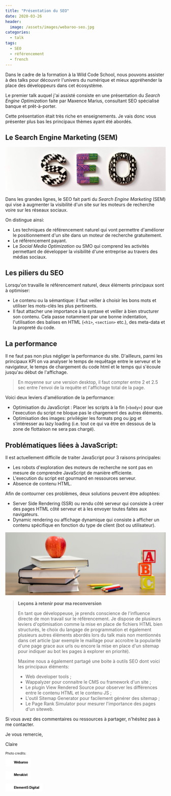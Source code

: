 ```yaml
---
title: "Présentation du SEO"
date: 2020-03-26
header:
  image: /assets/images/webaroo-seo.jpg
categories:
  - talk
tags: 
  - SEO
  - référencement
  - french
---
```


Dans le cadre de la formation à la Wild Code School, nous pouvons assister à des talks pour découvrir l'univers du numérique et mieux appréhender la place des développeurs dans cet écosystème. 

Le premier talk auquel j'ai assisté consiste en une présentation du *Search Engine Optimization* faite par Maxence Marius, consultant SEO spécialisé banque et prêt-à-porter.

Cette présentation était très riche en enseignements. Je vais donc vous présenter plus bas les principaux thèmes ayant été abordés.

## Le Search Engine Marketing (SEM)

<img src="/assets/images/merakist-seo.jpg" alt="SEO letters" class="align-center" />


Dans les grandes lignes, le SEO fait parti du *Search Engine Marketing* (SEM) qui vise à augmenter la visibilité d'un site sur les moteurs de recherche voire sur les réseaux sociaux.

On distingue ainsi: 

* Les techniques de référencement naturel qui vont permettre d'améliorer le positionnement d'un site dans un moteur de recherche gratuitement. 
* Le référencement payant.
* Le *Social Media Optimization* ou SMO qui comprend les activités permettant de développer la visibilité d'une entreprise au travers des médias sociaux. 


## Les piliers du SEO

Lorsqu'on travaille le référencement naturel, deux éléments principaux sont à optimiser:

* Le contenu ou la sémantique: il faut veiller à choisir les bons mots et utiliser les mots-clés les plus pertinents. 
* Il faut attacher une importance à la syntaxe et veiller à bien structurer son contenu. Cela passe notamment par une bonne indentation, l'utilisation des balises en HTML (`<h1>`, `<section>` etc.), des meta-data et la propreté du code. 

## La performance

Il ne faut pas non plus négliger la performance du site. D'ailleurs, parmi les principaux KPI on va analyser le temps de requêtage entre le serveur et le navigateur, le temps de chargement du code html et le temps qui s'écoule jusqu'au début de l'affichage. 

> En moyenne sur une version desktop, il faut compter entre 2 et 2.5 sec entre l'envoi de la requête et l'affichage total de la page.

Voici deux leviers d'amélioration de la performance:

* Optimisation du JavaScript : Placer les scripts à la fin (`<body>`) pour que l'execution du script ne bloque pas le chargement des autres éléments.
* Optimisation des images: privilégier les formats png ou jpg et s'intéresser au lazy loading (i.e. tout ce qui va être en dessous de la zone de flottaison ne sera pas chargé).

## Problématiques liées à JavaScript: 

Il est actuellement difficile de traiter JavaScript pour 3 raisons principales:

* Les robots d'exploration des moteurs de recherche ne sont pas en mesure de comprendre JavaScript de manière efficiente.
* L'execution du script est gourmand en ressources serveur. 
* Absence de contenu HTML.

Afin de contourner ces problèmes, deux solutions peuvent être adoptées:

* Server Side Rendering (SSR) ou rendu côté serveur qui consiste à créer des pages HTML côté serveur et à les envoyer toutes faites aux navigateurs.
* Dynamic rendering ou affichage dynamique qui consiste à afficher un contenu spécifique en fonction du type de client (bot ou utilisateur).



<img src="/assets/images/element5-teaching.jpg" alt="red apple fruit on four pyle books" class="align-center" />

> **Leçons à retenir pour ma reconversion**
>
> En tant que développeuse, je prends conscience de l'influence directe de mon travail sur le référencement. Je dispose de plusieurs leviers d'optimisation comme la mise en place de fichiers HTML bien structurés, le choix du langage de programmation et également plusieurs autres éléments abordés lors du talk mais non mentionnés dans cet article (par exemple le maillage pour accroitre la popularité d'une page grace aux urls ou encore la mise en place d'un sitemap pour indiquer au bot les pages à explorer en priorité).
>
> Maxime nous a également partagé une boite à outils SEO dont voici les principaux éléments:
>
> - Web developer tools ;
> - Wappalyzer pour connaitre le CMS ou framework d'un site ;
> - Le plugin View Rendered Source pour observer les différences entre le contenu HTML et le contenu JS ;
> - L'outil Sitemap Generator pour facilement générer des sitemap ;
> - Le Page Rank Simulator pour mesurer l'importance des pages d'un siteweb.



Si vous avez des commentaires ou ressources à partager, n'hésitez pas à me contacter. 

Je vous remercie,

Claire

<div>
<p style="font-size:10px">Photo credits:</p>
<a style="background-color:white;color:black;text-decoration:none;padding:4px 6px;font-family:-apple-system, BlinkMacSystemFont, &quot;San Francisco&quot;, &quot;Helvetica Neue&quot;, Helvetica, Ubuntu, Roboto, Noto, &quot;Segoe UI&quot;, Arial, sans-serif;font-size:10px;font-weight:bold;line-height:1.2;display:inline-block;border-radius:3px" href="https://unsplash.com/@webaroo?utm_medium=referral&amp;utm_campaign=photographer-credit&amp;utm_content=creditBadge" target="_blank" rel="noopener noreferrer" title="Download free do whatever you want high-resolution photos from Webaroo"><span style="display:inline-block;padding:2px 3px"><svg xmlns="http://www.w3.org/2000/svg" style="height:12px;width:auto;position:relative;vertical-align:middle;top:-2px;fill:white" viewBox="0 0 32 32"><title>unsplash-logo</title><path d="M10 9V0h12v9H10zm12 5h10v18H0V14h10v9h12v-9z"></path></svg></span><span style="display:inline-block;padding:2px 3px">Webaroo</span></a>

<a style="background-color:white;color:black;text-decoration:none;padding:4px 6px;font-family:-apple-system, BlinkMacSystemFont, &quot;San Francisco&quot;, &quot;Helvetica Neue&quot;, Helvetica, Ubuntu, Roboto, Noto, &quot;Segoe UI&quot;, Arial, sans-serif;font-size:10px;font-weight:bold;line-height:1.2;display:inline-block;border-radius:3px" href="https://unsplash.com/@merakist?utm_medium=referral&amp;utm_campaign=photographer-credit&amp;utm_content=creditBadge" target="_blank" rel="noopener noreferrer" title="Download free do whatever you want high-resolution photos from Merakist"><span style="display:inline-block;padding:2px 3px"><svg xmlns="http://www.w3.org/2000/svg" style="height:12px;width:auto;position:relative;vertical-align:middle;top:-2px;fill:white" viewBox="0 0 32 32"><title>unsplash-logo</title><path d="M10 9V0h12v9H10zm12 5h10v18H0V14h10v9h12v-9z"></path></svg></span><span style="display:inline-block;padding:2px 3px">Merakist</span></a>

<a style="background-color:white;color:black;text-decoration:none;padding:4px 6px;font-family:-apple-system, BlinkMacSystemFont, &quot;San Francisco&quot;, &quot;Helvetica Neue&quot;, Helvetica, Ubuntu, Roboto, Noto, &quot;Segoe UI&quot;, Arial, sans-serif;font-size:10px;font-weight:bold;line-height:1.2;display:inline-block;border-radius:3px" href="https://unsplash.com/@element5digital?utm_medium=referral&amp;utm_campaign=photographer-credit&amp;utm_content=creditBadge" target="_blank" rel="noopener noreferrer" title="Download free do whatever you want high-resolution photos from Element5 Digital"><span style="display:inline-block;padding:2px 3px"><svg xmlns="http://www.w3.org/2000/svg" style="height:12px;width:auto;position:relative;vertical-align:middle;top:-2px;fill:white" viewBox="0 0 32 32"><title>unsplash-logo</title><path d="M10 9V0h12v9H10zm12 5h10v18H0V14h10v9h12v-9z"></path></svg></span><span style="display:inline-block;padding:2px 3px">Element5 Digital</span></a>

</div>